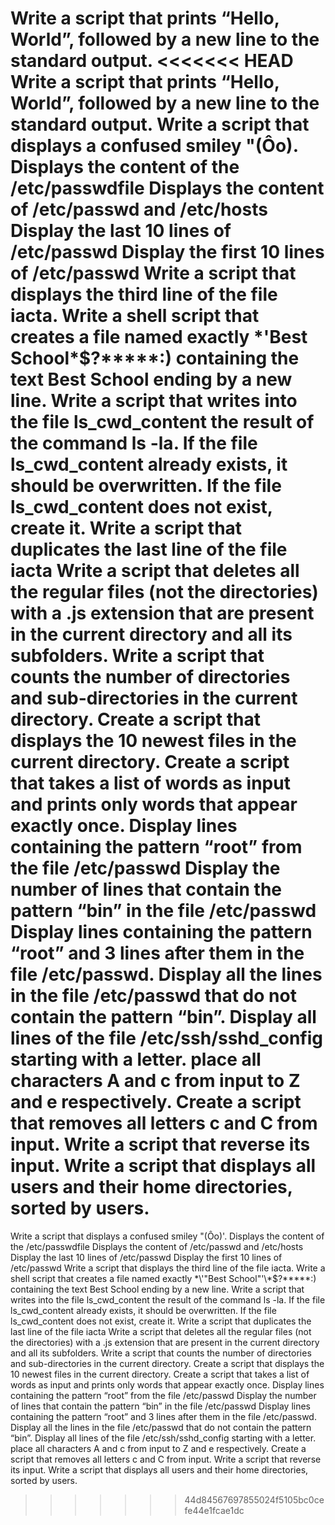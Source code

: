 Write a script that prints “Hello, World”, followed by a new line to the standard output.
<<<<<<< HEAD
Write a script that prints “Hello, World”, followed by a new line to the standard output. Write a script that displays a confused smiley "(Ôo). Displays the content of the /etc/passwdfile Displays the content of /etc/passwd and /etc/hosts Display the last 10 lines of /etc/passwd Display the first 10 lines of /etc/passwd Write a script that displays the third line of the file iacta. Write a shell script that creates a file named exactly *'Best School\*$?*****:) containing the text Best School ending by a new line. Write a script that writes into the file ls_cwd_content the result of the command ls -la. If the file ls_cwd_content already exists, it should be overwritten. If the file ls_cwd_content does not exist, create it. Write a script that duplicates the last line of the file iacta Write a script that deletes all the regular files (not the directories) with a .js extension that are present in the current directory and all its subfolders. Write a script that counts the number of directories and sub-directories in the current directory. Create a script that displays the 10 newest files in the current directory. Create a script that takes a list of words as input and prints only words that appear exactly once. Display lines containing the pattern “root” from the file /etc/passwd Display the number of lines that contain the pattern “bin” in the file /etc/passwd Display lines containing the pattern “root” and 3 lines after them in the file /etc/passwd. Display all the lines in the file /etc/passwd that do not contain the pattern “bin”. Display all lines of the file /etc/ssh/sshd_config starting with a letter. place all characters A and c from input to Z and e respectively. Create a script that removes all letters c and C from input. Write a script that reverse its input. Write a script that displays all users and their home directories, sorted by users.
=======
Write a script that displays a confused smiley "(Ôo)'.
Displays the content of the /etc/passwdfile
Displays the content of /etc/passwd and /etc/hosts
Display the last 10 lines of /etc/passwd
Display the first 10 lines of /etc/passwd
Write a script that displays the third line of the file iacta.
Write a shell script that creates a file named exactly \*\\'"Best School"\'\\*$\?\*\*\*\*\*:) containing the text Best School ending by a new line.
Write a script that writes into the file ls_cwd_content the result of the command ls -la. If the file ls_cwd_content already exists, it should be overwritten. If the file ls_cwd_content does not exist, create it.
Write a script that duplicates the last line of the file iacta
Write a script that deletes all the regular files (not the directories) with a .js extension that are present in the current directory and all its subfolders.
Write a script that counts the number of directories and sub-directories in the current directory.
Create a script that displays the 10 newest files in the current directory.
Create a script that takes a list of words as input and prints only words that appear exactly once.
Display lines containing the pattern “root” from the file /etc/passwd
Display the number of lines that contain the pattern “bin” in the file /etc/passwd
Display lines containing the pattern “root” and 3 lines after them in the file /etc/passwd.
Display all the lines in the file /etc/passwd that do not contain the pattern “bin”.
Display all lines of the file /etc/ssh/sshd_config starting with a letter.
place all characters A and c from input to Z and e respectively.
Create a script that removes all letters c and C from input.
Write a script that reverse its input.
Write a script that displays all users and their home directories, sorted by users.
>>>>>>> 44d84567697855024f5105bc0cefe44e1fcae1dc
